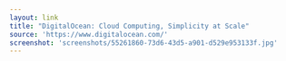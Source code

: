 ```yaml
---
layout: link
title: "DigitalOcean: Cloud Computing, Simplicity at Scale"
source: 'https://www.digitalocean.com/'
screenshot: 'screenshots/55261860-73d6-43d5-a901-d529e953133f.jpg'
---
```


